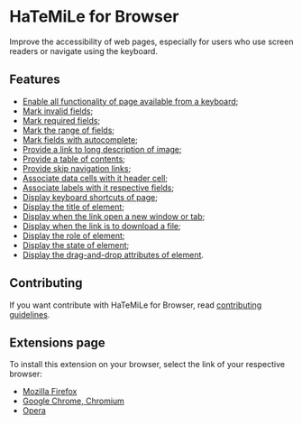 # HaTeMiLe for Browser

Improve the accessibility of web pages, especially for users who use screen readers or navigate using the keyboard.

## Features

* [Enable all functionality of page available from a keyboard](https://github.com/carlsonsantana/HaTeMiLe-for-JavaScript/wiki/Enable-all-functionality-of-page-available-from-a-keyboard);
* [Mark invalid fields](https://github.com/carlsonsantana/HaTeMiLe-for-JavaScript/wiki/Improve-the-acessibility-of-forms#mark-invalid-fields);
* [Mark required fields](https://github.com/carlsonsantana/HaTeMiLe-for-JavaScript/wiki/Improve-the-acessibility-of-forms#mark-required-field);
* [Mark the range of fields](https://github.com/carlsonsantana/HaTeMiLe-for-JavaScript/wiki/Improve-the-acessibility-of-forms#mark-the-range-of-fields);
* [Mark fields with autocomplete](https://github.com/carlsonsantana/HaTeMiLe-for-JavaScript/wiki/Improve-the-acessibility-of-forms#mark-autocomplete-fields);
* [Provide a link to long description of image](https://github.com/carlsonsantana/HaTeMiLe-for-JavaScript/wiki/Provide-accessibility-resources-to-navigate#provide-a-polyfill-to-longdesc-attribute);
* [Provide a table of contents](https://github.com/carlsonsantana/HaTeMiLe-for-JavaScript/wiki/Provide-accessibility-resources-to-navigate#provide-a-table-of-contents);
* [Provide skip navigation links](https://github.com/carlsonsantana/HaTeMiLe-for-JavaScript/wiki/Provide-accessibility-resources-to-navigate#provide-skip-navigation-links);
* [Associate data cells with it header cell](https://github.com/carlsonsantana/HaTeMiLe-for-JavaScript/wiki/Associate-HTML-elements#associate-data-cells-with-it-header-cell);
* [Associate labels with it respective fields](https://github.com/carlsonsantana/HaTeMiLe-for-JavaScript/wiki/Associate-HTML-elements#associate-labels-with-it-respective-fields);
* [Display keyboard shortcuts of page](https://github.com/carlsonsantana/HaTeMiLe-for-JavaScript/wiki/Display-inacessible-informations-of-page#display-keyboard-shortcuts-of-page);
* [Display the title of element](https://github.com/carlsonsantana/HaTeMiLe-for-JavaScript/wiki/Display-inacessible-informations-of-page#display-the-title-attribute-of-element);
* [Display when the link open a new window or tab](https://github.com/carlsonsantana/HaTeMiLe-for-JavaScript/wiki/Display-inacessible-informations-of-page#display-when-the-link-open-a-new-window-or-tab);
* [Display when the link is to download a file](https://github.com/carlsonsantana/HaTeMiLe-for-JavaScript/wiki/Display-inacessible-informations-of-page#display-when-the-link-is-to-download-a-file);
* [Display the role of element](https://github.com/carlsonsantana/HaTeMiLe-for-JavaScript/wiki/Display-inacessible-informations-of-page#display-the-role-of-element);
* [Display the state of element](https://github.com/carlsonsantana/HaTeMiLe-for-JavaScript/wiki/Display-inacessible-informations-of-page#display-the-state-of-element);
* [Display the drag-and-drop attributes of element](https://github.com/carlsonsantana/HaTeMiLe-for-JavaScript/wiki/Display-inacessible-informations-of-page#display-the-drag-and-drop-attributes-of-element).

## Contributing

If you want contribute with HaTeMiLe for Browser, read [contributing guidelines](CONTRIBUTING.md).

## Extensions page

To install this extension on your browser, select the link of your respective browser:

* [Mozilla Firefox](https://addons.mozilla.org/pt-BR/firefox/addon/hatemile-for-browser/)
* [Google Chrome, Chromium](https://chrome.google.com/webstore/detail/hatemile-for-browser/cgmocdadonifbjlfaeedjdlhghkpfcok)
* [Opera](https://addons.opera.com/en/extensions/details/hatemile-for-browser/)
